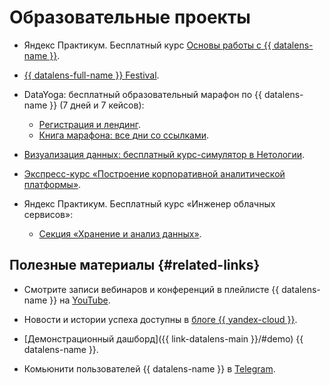 # Образовательные проекты



* Яндекс Практикум. Бесплатный курс [Основы работы с {{ datalens-name }}](/training/datalens).



* [{{ datalens-full-name }} Festival](/datalens-festival).



* DataYoga: бесплатный образовательный марафон по {{ datalens-name }} (7 дней и 7 кейсов):
  * [Регистрация и лендинг](https://datayoga.ru/datalens).
  * [Книга марафона: все дни со ссылками](https://datayoga.ru/datalensbook).
* [Визуализация данных: бесплатный курс-симулятор в Нетологии](https://netology.ru/programs/analyst-bifree#/).
* [Экспресс-курс «Построение корпоративной аналитической платформы»](/training/corpplatform).
* Яндекс Практикум. Бесплатный курс «Инженер облачных сервисов»:
  * [Секция «Хранение и анализ данных»](https://practicum.yandex.ru/ycloud).


## Полезные материалы {#related-links}


* Смотрите записи вебинаров и конференций в плейлисте {{ datalens-name }} на [YouTube](https://www.youtube.com/playlist?list=PL1x4ET76A10b_H4qg7ZjpAcANaLJuZbiz).


* Новости и истории успеха доступны в [блоге {{ yandex-cloud }}](/blog?services=23).


* [Демонстрационный дашборд]({{ link-datalens-main }}/#demo) {{ datalens-name }}.


* Комьюнити пользователей {{ datalens-name }} в [Telegram](https://t.me/YandexDataLens).